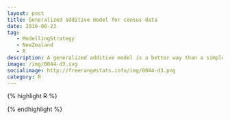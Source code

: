 ```yaml
---
layout: post
title: Generalized additive model for census data
date: 2016-06-23
tag: 
   - ModellingStrategy
   - NewZealand
   - R
description: A generalized additive model is a better way than a simple linear model for
image: /img/0044-d3.svg
socialimage: http://freerangestats.info/img/0044-d3.png
category: R
---
```




{% highlight R %} 




{% endhighlight %} 
